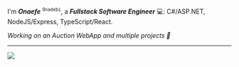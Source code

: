 I'm _**Onaefe**_ <sup>`Onadebi`</sup>, a _**Fullstack Software Engineer**_ 💻: C#/ASP.NET, NodeJS/Express, TypeScript/React.

_Working on an Auction WebApp and multiple projects 🚧_ <!--<a href="https://courserunway.com" target="_blank">CourseRunway.com</a><br/>
Occasionally experimenting on my playground at <a href="https://onaxsys.com" target="_blank">onaxsys.com</a> -->

---

<div style="width:100%; margin:auto; ">
  <!--
  <img height="170" align="left" src="https://github-readme-stats.vercel.app/api?username=onadebi&count_private=true&include_all_commits=true"/>
  -->
  <img src="https://github-readme-stats.vercel.app/api/top-langs/?username=onadebi&layout=compact" />
</div>
<!---
onadebi/onadebi is a ✨ special ✨ repository because its `README.md` (this file) appears on your GitHub profile.
You can click the Preview link to take a look at your changes.
--->
